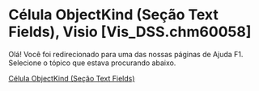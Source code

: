 
# Célula ObjectKind (Seção Text Fields), Visio [Vis_DSS.chm60058]

Olá! Você foi redirecionado para uma das nossas páginas de Ajuda F1. Selecione o tópico que estava procurando abaixo.

[Célula ObjectKind (Seção Text Fields)](http://msdn.microsoft.com/library/cc4c373c-f073-e3c9-3aaa-a4abf050cd20%28Office.15%29.aspx)
